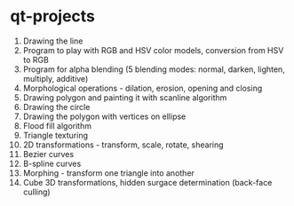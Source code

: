 # qt-projects

1. Drawing the line
2. Program to play with RGB and HSV color models, conversion from HSV to RGB
3. Program for alpha blending (5 blending modes: normal, darken, lighten, multiply, additive)
4. Morphological operations - dilation, erosion, opening and closing
5. Drawing polygon and painting it with scanline algorithm
6. Drawing the circle
7. Drawing the polygon with vertices on ellipse
8. Flood fill algorithm
9. Triangle texturing
10. 2D transformations - transform, scale, rotate, shearing
11. Bezier curves
12. B-spline curves
13. Morphing - transform one triangle into another
14. Cube 3D transformations, hidden surgace determination (back-face culling)
